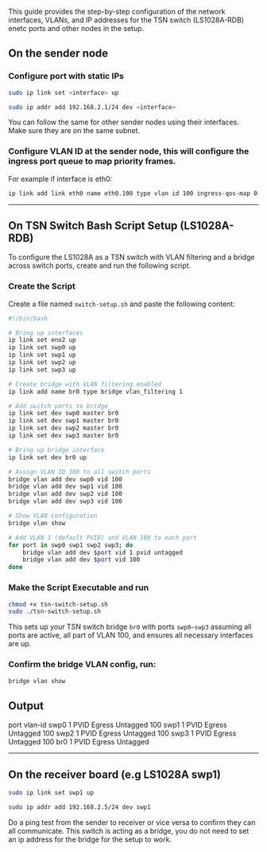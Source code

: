 This guide provides the step-by-step configuration of the network interfaces, VLANs, and IP addresses for the TSN switch (LS1028A-RDB) enetc ports and other nodes in the setup.


## On the sender node

### Configure port with static IPs

```bash
sudo ip link set <interface> up

sudo ip addr add 192.168.2.1/24 dev <interface> 
```
You can follow the same for other sender nodes using their interfaces. Make sure they are on the same subnet.


### Configure VLAN ID at the sender node, this will configure the ingress port queue to map priority frames.
For example if interface is eth0:

```bash
ip link add link eth0 name eth0.100 type vlan id 100 ingress-qos-map 0:0 1:1 2:2 3:3 4:4 5:5 6:6 7:7 egress-qos-map 0:0 1:1 2:2 3:3 4:4 5:5 6:6 7:7
```

---

## On TSN Switch Bash Script Setup (LS1028A-RDB)

To configure the LS1028A as a TSN switch with VLAN filtering and a bridge across switch ports, create and run the following script.

### Create the Script

Create a file named `switch-setup.sh` and paste the following content:

```bash
#!/bin/bash

# Bring up interfaces
ip link set eno2 up
ip link set swp0 up
ip link set swp1 up
ip link set swp2 up
ip link set swp3 up

# Create bridge with VLAN filtering enabled
ip link add name br0 type bridge vlan_filtering 1

# Add switch ports to bridge
ip link set dev swp0 master br0
ip link set dev swp1 master br0
ip link set dev swp2 master br0
ip link set dev swp3 master br0

# Bring up bridge interface
ip link set dev br0 up

# Assign VLAN ID 100 to all switch ports
bridge vlan add dev swp0 vid 100
bridge vlan add dev swp1 vid 100
bridge vlan add dev swp2 vid 100
bridge vlan add dev swp3 vid 100

# Show VLAN configuration
bridge vlan show

# Add VLAN 1 (default PVID) and VLAN 100 to each port
for port in swp0 swp1 swp2 swp3; do
    bridge vlan add dev $port vid 1 pvid untagged
    bridge vlan add dev $port vid 100
done


```

###  Make the Script Executable and run

```bash
chmod +x tsn-switch-setup.sh
sudo ./tsn-switch-setup.sh
```

This sets up your TSN switch bridge `br0` with ports `swp0–swp3` assuming all ports are active, all part of VLAN 100, and ensures all necessary interfaces are up. 

### Confirm the bridge VLAN config, run:

```bash
bridge vlan show
```
## Output
port              vlan-id
swp0              1 PVID Egress Untagged
                  100
swp1              1 PVID Egress Untagged
                  100
swp2              1 PVID Egress Untagged
                  100
swp3              1 PVID Egress Untagged
                  100
br0               1 PVID Egress Untagged


---

## On the receiver board (e.g LS1028A swp1)

```bash
sudo ip link set swp1 up

sudo ip addr add 192.168.2.5/24 dev swp1
```

 Do a ping test from the sender to receiver or vice versa to confirm they can all communicate. This switch is acting as a bridge, you do not need to set an ip address for the bridge for the setup to work.





